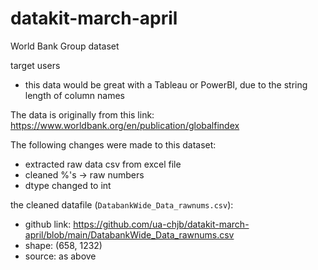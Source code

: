 # datakit-march-april
World Bank Group dataset

target users
- this data would be great with a Tableau or PowerBI, due to the string length of column names

The data is originally from this link:
https://www.worldbank.org/en/publication/globalfindex

The following changes were made to this dataset:
- extracted raw data csv from excel file
- cleaned %'s -> raw numbers
- dtype changed to int

the cleaned datafile (`DatabankWide_Data_rawnums.csv`):
- github link: https://github.com/ua-chjb/datakit-march-april/blob/main/DatabankWide_Data_rawnums.csv
- shape: (658, 1232)
- source: as above


